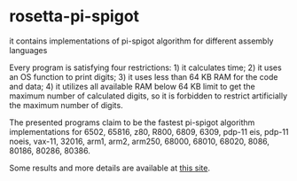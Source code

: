 # rosetta-pi-spigot
it contains implementations of pi-spigot algorithm for different assembly languages

Every program is satisfying four restrictions: 1) it calculates time; 2) it uses an OS function to print digits; 3) it uses less than 64 KB RAM for the code and data; 4) it utilizes all available RAM below 64 KB limit to get the maximum number of calculated digits, so it is forbidden to restrict artificially the maximum number of digits.

The presented programs claim to be the fastest pi-spigot algorithm implementations for 6502, 65816, z80, R800, 6809, 6309, pdp-11 eis, pdp-11 noeis, vax-11, 32016, arm1, arm2, arm250, 68000, 68010, 68020, 8086, 80186, 80286, 80386.

Some results and more details are available at [this site](http://litwr2.atspace.eu/pi/pi-spigot-benchmark.html).

